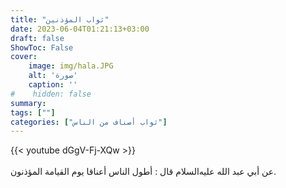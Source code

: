 ```yaml
---
title: "ثواب المؤذنين"
date: 2023-06-04T01:21:13+03:00
draft: false
ShowToc: False
cover:
    image: img/hala.JPG
    alt: 'صورة'
    caption: ''
#    hidden: false
summary: 
tags: [""]
categories: ["ثواب أصناف من الناس"]
---
```

{{< youtube dGgV-Fj-XQw >}}  
 <br>
عن أبي
عبد الله عليه‌السلام قال : أطول الناس أعناقا يوم القيامة المؤذنون.

